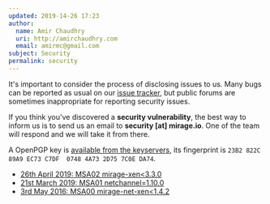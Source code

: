 ```yaml
---
updated: 2019-14-26 17:23
author:
  name: Amir Chaudhry
  uri: http://amirchaudhry.com
  email: amirmc@gmail.com
subject: Security
permalink: security
---
```


It's important to consider the process of disclosing issues to us. Many bugs
can be reported as usual on our [issue tracker][issues], but public forums are
sometimes inappropriate for reporting security issues.

If you think you've discovered a **security vulnerability**, the best way to
inform us is to send us an email to **security [at] mirage.io**.  One of the
team will respond and we will take it from there.

A OpenPGP key is [available from the keyservers](http://keys.mayfirst.org/pks/lookup?op=get&fingerprint=on&search=0x4A732D757C0EDA74), its fingerprint is `23B2 822C 89A9 EC73 C7DF  0748 4A73 2D75 7C0E DA74`.

- [26th April 2019: MSA02 mirage-xen<3.3.0](https://mirage.io/blog/MSA02)
- [21st March 2019: MSA01 netchannel=1.10.0](https://mirage.io/blog/MSA01)
- [3rd May 2016: MSA00 mirage-net-xen<1.4.2](https://mirage.io/blog/MSA00)

[issues]: https://github.com/mirage/mirage/issues
